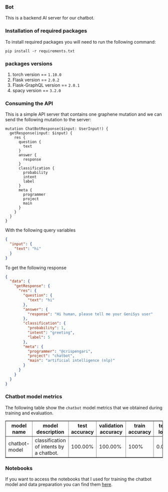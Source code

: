### Bot

This is a backend AI server for our chatbot.

### Installation of required packages

To install required packages you will need to run the following command:

```shell
pip install -r requirements.txt
```

### packages versions

1. torch version == `1.10.0`
2. Flask version == `2.0.2`
3. Flask-GraphQL version == `2.0.1`
4. spacy version == `3.2.0`

### Consuming the API

This is a simple API server that contains one graphene mutation and we can send the following mutation to the server:

```
mutation ChatBotResponse($input: UserInput!) {
  getResponse(input: $input) {
    res {
      question {
        text
      }
      answer {
        response
      }
      classification {
        probability
        intent
        label
      }
      meta {
        programmer
        project
        main
      }
    }
  }
}

```

With the following query variables

```json
{
  "input": {
    "text": "hi"
  }
}
```

To get the following response

```json
{
  "data": {
    "getResponse": {
      "res": {
        "question": {
          "text": "hi"
        },
        "answer": {
          "response": "Hi human, please tell me your GeniSys user"
        },
        "classification": {
          "probability": 1,
          "intent": "greeting",
          "label": 5
        },
        "meta": {
          "programmer": "@crispengari",
          "project": "chatbot",
          "main": "artificial intelligence (nlp)"
        }
      }
    }
  }
}
```

### Chatbot model metrics

The following table show the `chatbot` model metrics that we obtained during training and evaluation.

<table border="1">
    <thead>
      <tr>
        <th>model name</th>
        <th>model description</th>
        <th>test accuracy</th>
        <th>validation accuracy</th>
        <th>train accuracy</th>
         <th>test loss</th>
        <th>validation loss</th>
        <th>train loss</th>
      </tr>
    </thead>
    <tbody>
      <tr>
        <td>chatbot-model</td>
        <td>classification of intents by a chatbot.</td>
        <td>100.00%</td>
        <td>100.00%</td>
        <td>100%</td>
        <td>0.022</td>
        <td>0.161</td>
        <td>0.293</td>
      </tr>
       </tbody>
  </table>

### Notebooks

If you want to access the notebooks that I used for training the chatbot model and data preparation you can find them [here](https://github.com/CrispenGari/nlp-pytorch/tree/main/08_Simple_Chatbot).
